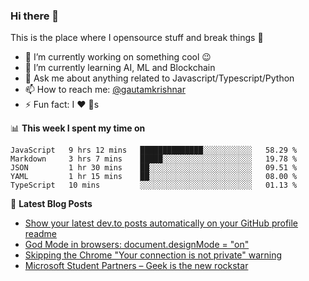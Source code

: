 ### Hi there 👋
This is the place where I opensource stuff and break things :rofl:

- 🔭 I’m currently working on something cool :wink:
- 🌱 I’m currently learning AI, ML and Blockchain
- 💬 Ask me about anything related to Javascript/Typescript/Python
- 📫 How to reach me: [@gautamkrishnar](https://twitter.com/gautamkrishnar)
- ⚡ Fun fact: I :heart: :dog:s

📊 **This week I spent my time on**
<!--START_SECTION:waka-->
```text
JavaScript   9 hrs 12 mins   ██████████████░░░░░░░░░░░   58.29 % 
Markdown     3 hrs 7 mins    █████░░░░░░░░░░░░░░░░░░░░   19.78 % 
JSON         1 hr 30 mins    ██░░░░░░░░░░░░░░░░░░░░░░░   09.51 % 
YAML         1 hr 15 mins    ██░░░░░░░░░░░░░░░░░░░░░░░   08.00 % 
TypeScript   10 mins         ░░░░░░░░░░░░░░░░░░░░░░░░░   01.13 %
```
<!--END_SECTION:waka-->

📕 **Latest Blog Posts**
<!-- BLOG-POST-LIST:START -->
- [Show your latest dev.to posts automatically on your GitHub profile readme](https://dev.to/gautamkrishnar/show-your-latest-dev-to-posts-automatically-in-your-github-profile-readme-3nk8)
- [God Mode in browsers: document.designMode = "on"](https://dev.to/gautamkrishnar/god-mode-in-browsers-document-designmode-on-2pmo)
- [Skipping the Chrome "Your connection is not private" warning](https://dev.to/gautamkrishnar/quickbits-1-skipping-the-chrome-your-connection-is-not-private-warning-4kp1)
- [Microsoft Student Partners – Geek is the new rockstar](https://dev.to/gautamkrishnar/microsoft-student-partners--geek-is-the-new-rockstar)
<!-- BLOG-POST-LIST:END -->
